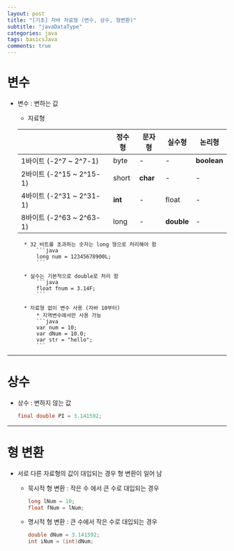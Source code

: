 ```yaml
---
layout: post
title: "[기초] 자바 자료형 (변수, 상수, 형변환)"
subtitle: "javaDataType"
categories: java
tags: basicsJava
comments: true
---
```


# 변수
* 변수 : 변하는 값

    * 자료형

    ||정수형|문자형|실수형|논리형|
    |---|---|---|---|---|
    |1바이트 (-2^7 ~ 2^7-1)|byte|-|-|**boolean**|
    |2바이트 (-2^15 ~ 2^15-1)|short|**char**|-|-|
    |4바이트 (-2^31 ~ 2^31-1)|**int**|-|float|-|
    |8바이트 (-2^63 ~ 2^63-1)|long|-|**double**|-|

        * 32 비트를 초과하는 숫자는 long 형으로 처리해야 함
            ```java
            long num = 12345678900L;
            ```

        * 실수는 기본적으로 double로 처리 함
            ```java
            float fnum = 3.14F;
            ```

        * 자료형 없이 변수 사용 (자바 10부터)
            * 지역변수에서만 사용 가능
            ```java
            var num = 10;
            var dNum = 10.0;
            var str = "hello";
            ```

* * *

# 상수
* 상수 : 변하지 않는 값
    ```java
    final double PI = 3.141592;
    ```

* * *

# 형 변환
* 서로 다른 자료형의 값이 대입되는 경우 형 변환이 일어 남

    * 묵시적 형 변환 : 작은 수 에서 큰 수로 대입되는 경우
        ```java
        long lNum = 10;
        float fNum = lNum;
        ```

    * 명시적 형 변환 : 큰 수에서 작은 수로 대입되는 경우
        ```java
        double dNum = 3.141592;
        int iNum = (int)dNum;
        ```
